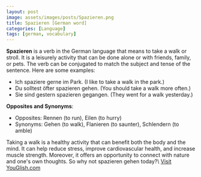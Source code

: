 ```yaml
---
layout: post
image: assets/images/posts/Spazieren.png
title: Spazieren [German word]
categories: [Language]
tags: [german, vocabulary]
---
```


**Spazieren** is a verb in the German language that means to take a walk or stroll. It is a leisurely activity that can be done alone or with friends, family, or pets. The verb can be conjugated to match the subject and tense of the sentence. Here are some examples:

- Ich spaziere gerne im Park. (I like to take a walk in the park.)
- Du solltest öfter spazieren gehen. (You should take a walk more often.)
- Sie sind gestern spazieren gegangen. (They went for a walk yesterday.)

**Opposites and Synonyms**:

- Opposites: Rennen (to run), Eilen (to hurry)
- Synonyms: Gehen (to walk), Flanieren (to saunter), Schlendern (to amble)

Taking a walk is a healthy activity that can benefit both the body and the mind. It can help reduce stress, improve cardiovascular health, and increase muscle strength. Moreover, it offers an opportunity to connect with nature and one's own thoughts. So why not spazieren gehen today?\ <a id="yg-widget-0" class="youglish-widget" data-query="Spazieren" data-lang="german" data-components="8412" data-auto-start="0" data-bkg-color="theme_light" data-title="How%20to%20pronounce%20Spazieren%20in%20German"  rel="nofollow" href="https://youglish.com">Visit YouGlish.com</a><script async src="https://youglish.com/public/emb/widget.js" charset="utf-8"></script>
